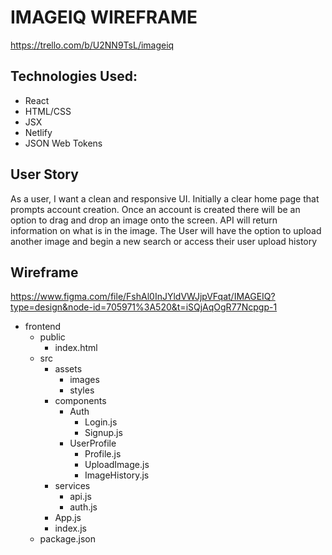 # IMAGEIQ WIREFRAME

https://trello.com/b/U2NN9TsL/imageiq

## Technologies Used: 
* React
* HTML/CSS
* JSX
* Netlify
* JSON Web Tokens

## User Story 
As a user, I want a clean and responsive UI. Initially a clear home page that prompts account creation. Once an account is created there will be an option to drag and drop an image onto the screen. API will return information on what is in the image. The User will have the option to upload another image and begin a new search or access their user upload history

## Wireframe 

https://www.figma.com/file/FshAl0InJYldVWJjpVFqat/IMAGEIQ?type=design&node-id=705971%3A520&t=iSQjAqOgR77Ncpgp-1

- frontend
    - public
        - index.html
    - src
        - assets
            - images
            - styles
        - components
            - Auth
                - Login.js
                - Signup.js
            - UserProfile
                - Profile.js
                - UploadImage.js
                - ImageHistory.js
        - services
            - api.js
            - auth.js
        - App.js
        - index.js
    - package.json

